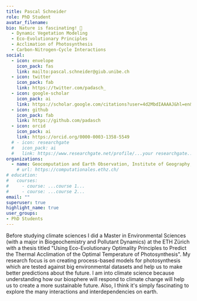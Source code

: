 ```yaml
---
title: Pascal Schneider
role: PhD Student
avatar_filename:
bio: Nature is fascinating! 🌳
  - Dynamic Vegetation Modeling
  - Eco-Evolutionary Principles
  - Acclimation of Photosynthesis
  - Carbon-Nitrogen-Cycle Interactions
social:
  - icon: envelope
    icon_pack: fas
    link: mailto:pascal.schneider@giub.unibe.ch
  - icon: twitter
    icon_pack: fab
    link: https://twitter.com/padasch_
  - icon: google-scholar
    icon_pack: ai
    link: https://scholar.google.com/citations?user=4d2MbdIAAAAJ&hl=en&oi=sra
  - icon: github
    icon_pack: fab
    link: https://github.com/padasch
  - icon: orcid
    icon_pack: ai
    link: https://orcid.org/0000-0003-1358-5549
  # - icon: researchgate
  #   icon_pack: ai
  #   link: https://www.researchgate.net/profile/...your researchgate...
organizations:
  - name: Geocomputation and Earth Observation, Institute of Geography, University of Bern
    # url: https://computationales.ethz.ch/
# education:
#   courses:
#     - course: ...course 1...
#     - course: ...course 2...
email: ""
superuser: true
highlight_name: true
user_groups:
- PhD Students
---
```


Before studying climate sciences I did a Master in Environmental Sciences (with a major in Biogeochemistry and Pollutant Dynamics) at the ETH Zürich with a thesis titled "Using Eco-Evolutionary Optimality Principles to Predict the Thermal Acclimation of the Optimal Temperature of Photosynthesis". My research focus is on creating process-based models for photosynthesis which are tested against big environmental datasets and help us to make better predictions about the future. I am into climate science because understanding how our biosphere will respond to climate change will help us to create a more sustainable future. Also, I think it's simply fascinating to explore the many interactions and interdependencies on earth.

<!-- {{< icon name="download" pack="fas" >}} Download my {{< staticref "files/cv.pdf" "newtab" >}}CV{{< /staticref >}}. -->
